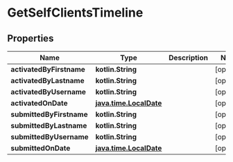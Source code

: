 
# GetSelfClientsTimeline

## Properties
| Name | Type | Description | Notes |
| ------------ | ------------- | ------------- | ------------- |
| **activatedByFirstname** | **kotlin.String** |  |  [optional] |
| **activatedByLastname** | **kotlin.String** |  |  [optional] |
| **activatedByUsername** | **kotlin.String** |  |  [optional] |
| **activatedOnDate** | [**java.time.LocalDate**](java.time.LocalDate.md) |  |  [optional] |
| **submittedByFirstname** | **kotlin.String** |  |  [optional] |
| **submittedByLastname** | **kotlin.String** |  |  [optional] |
| **submittedByUsername** | **kotlin.String** |  |  [optional] |
| **submittedOnDate** | [**java.time.LocalDate**](java.time.LocalDate.md) |  |  [optional] |



